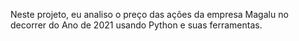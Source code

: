 Neste projeto, eu analiso o preço das ações da empresa Magalu no decorrer do Ano de 2021 usando Python e suas ferramentas.
